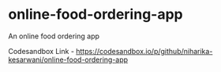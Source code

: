 # online-food-ordering-app
An online food ordering app

Codesandbox Link - https://codesandbox.io/p/github/niharika-kesarwani/online-food-ordering-app
